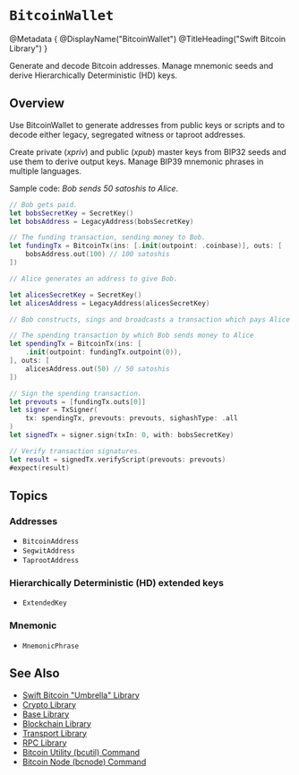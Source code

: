 # ``BitcoinWallet``

@Metadata {
    @DisplayName("BitcoinWallet")
    @TitleHeading("Swift Bitcoin Library")
}

Generate and decode Bitcoin addresses. Manage mnemonic seeds and derive Hierarchically Deterministic (HD) keys.

## Overview

Use BitcoinWallet to generate addresses from public keys or scripts and to decode either legacy, segregated witness or taproot addresses.

Create private (_xpriv_) and public (_xpub_) master keys from BIP32 seeds and use them to derive output keys. Manage BIP39 mnemonic phrases in multiple languages.

Sample code: _Bob sends 50 satoshis to Alice_.

```swift
// Bob gets paid.
let bobsSecretKey = SecretKey()
let bobsAddress = LegacyAddress(bobsSecretKey)

// The funding transaction, sending money to Bob.
let fundingTx = BitcoinTx(ins: [.init(outpoint: .coinbase)], outs: [
    bobsAddress.out(100) // 100 satoshis
])

// Alice generates an address to give Bob.

let alicesSecretKey = SecretKey()
let alicesAddress = LegacyAddress(alicesSecretKey)

// Bob constructs, sings and broadcasts a transaction which pays Alice at her address.

// The spending transaction by which Bob sends money to Alice
let spendingTx = BitcoinTx(ins: [
    .init(outpoint: fundingTx.outpoint(0)),
], outs: [
    alicesAddress.out(50) // 50 satoshis
])

// Sign the spending transaction.
let prevouts = [fundingTx.outs[0]]
let signer = TxSigner(
    tx: spendingTx, prevouts: prevouts, sighashType: .all
)
let signedTx = signer.sign(txIn: 0, with: bobsSecretKey)

// Verify transaction signatures.
let result = signedTx.verifyScript(prevouts: prevouts)
#expect(result)
```

## Topics

### Addresses

- ``BitcoinAddress``
- ``SegwitAddress``
- ``TaprootAddress``

### Hierarchically Deterministic (HD) extended keys

- ``ExtendedKey``

### Mnemonic

- ``MnemonicPhrase`` 

## See Also

- [Swift Bitcoin "Umbrella" Library][swiftbitcoin]
- [Crypto Library][crypto]
- [Base Library][base]
- [Blockchain Library][blockchain]
- [Transport Library][transport]
- [RPC Library][rpc]
- [Bitcoin Utility (bcutil) Command][bcutil]
- [Bitcoin Node (bcnode) Command][bcnode]

<!-- links -->

[swiftbitcoin]: https://swift-bitcoin.github.io/docc/documentation/bitcoin/
[crypto]: https://swift-bitcoin.github.io/docc/crypto/documentation/bitcoincrypto/
[base]: https://swift-bitcoin.github.io/docc/base/documentation/bitcoinbase/
[blockchain]: https://swift-bitcoin.github.io/docc/blockchain/documentation/bitcoinblockchain/
[transport]: https://swift-bitcoin.github.io/docc/transport/documentation/bitcointransport/
[rpc]: https://swift-bitcoin.github.io/docc/rpc/documentation/bitcoinrpc/
[bcnode]: https://swift-bitcoin.github.io/docc/bcnode/documentation/bitcoinnode/
[bcutil]: https://swift-bitcoin.github.io/docc/bcutil/documentation/bitcoinutility/
